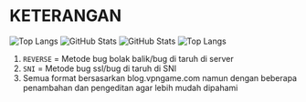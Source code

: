 # KETERANGAN
![Top Langs](https://github-readme-stats.vercel.app/api/top-langs/?username=GboyGud&layout=donut)
![GitHub Stats](https://github-readme-stats.vercel.app/api?username=GboyGud&show_icons=true&include_all_commits=true&theme=transparent)
![GitHub Stats](https://github-readme-stats.vercel.app/api?username=GboyGud&layout=donut)
![Top Langs](https://github-readme-stats.vercel.app/api/top-langs/?username=GboyGud&exclude_repo=mahavpn)

1. `REVERSE` = Metode bug bolak balik/bug di taruh di server
2. `SNI` = Metode bug ssl/bug di taruh di SNI
3. Semua format bersasarkan blog.vpngame.com namun dengan beberapa penambahan dan pengeditan agar lebih mudah dipahami
